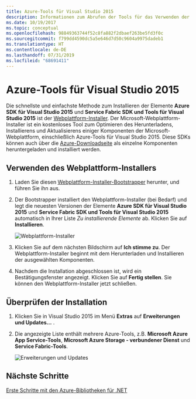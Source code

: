 ```yaml
---
title: Azure-Tools für Visual Studio 2015
description: Informationen zum Abrufen der Tools für das Verwenden der Azure .NET-Bibliotheken in Visual Studio 2015.
ms.date: 10/19/2017
ms.topic: conceptual
ms.openlocfilehash: 98849363744f52c8fa882f2dbaef263be5fd3f0c
ms.sourcegitcommit: f799dd4590dc5a5e646d7d50c9604a9975dadeb1
ms.translationtype: HT
ms.contentlocale: de-DE
ms.lasthandoff: 07/31/2019
ms.locfileid: "68691411"
---
```

# <a name="azure-tools-for-visual-studio-2015"></a>Azure-Tools für Visual Studio 2015

Die schnellste und einfachste Methode zum Installieren der Elemente **Azure SDK für Visual Studio 2015** und **Service Fabric SDK und Tools für Visual Studio 2015** ist der [Webplattform-Installer](https://www.microsoft.com/web/downloads/platform.aspx).  Der Microsoft-Webplattform-Installer ist ein kostenloses Tool zum Optimieren des Herunterladens, Installierens und Aktualisierens einiger Komponenten der Microsoft-Webplattform, einschließlich Azure-Tools für Visual Studio 2015.  Diese SDKs können auch über die [Azure-Downloadseite](https://azure.microsoft.com/downloads/) als einzelne Komponenten heruntergeladen und installiert werden. 

## <a name="using-the-web-platform-installer"></a>Verwenden des Webplattform-Installers

1. Laden Sie diesen [Webplattform-Installer-Bootstrapper](https://www.microsoft.com/web/handlers/webpi.ashx?command=getinstallerredirect&appid=VWDOrVs2015AzurePack;MicrosoftAzure-ServiceFabric-VS2015) herunter, und führen Sie ihn aus.  

2. Der Bootstrapper installiert den Webplattform-Installer (bei Bedarf) und legt die neuesten Versionen der Elemente **Azure SDK für Visual Studio 2015** und **Service Fabric SDK und Tools für Visual Studio 2015** automatisch in Ihrer Liste *Zu installierende Elemente* ab.  Klicken Sie auf **Installieren**.

    ![Webplattform-Installer](media/dotnet-sdk-vs2015-install/webpi.png)

3. Klicken Sie auf dem nächsten Bildschirm auf **Ich stimme zu**.  Der Webplattform-Installer beginnt mit dem Herunterladen und Installieren der ausgewählten Komponenten.

4. Nachdem die Installation abgeschlossen ist, wird ein Bestätigungsfenster angezeigt.  Klicken Sie auf **Fertig stellen**.  Sie können den Webplattform-Installer jetzt schließen.

## <a name="verifying-the-installation"></a>Überprüfen der Installation

1. Klicken Sie in Visual Studio 2015 im Menü **Extras** auf **Erweiterungen und Updates...** .

2. Die angezeigte Liste enthält mehrere Azure-Tools, z.B. **Microsoft Azure App Service-Tools**, **Microsoft Azure Storage - verbundener Dienst** und **Service Fabric-Tools**.

    ![Erweiterungen und Updates](media/dotnet-sdk-vs2015-install/ext-tools.png)

## <a name="next-steps"></a>Nächste Schritte

[Erste Schritte mit den Azure-Bibliotheken für .NET](dotnet-sdk-azure-get-started.md)
